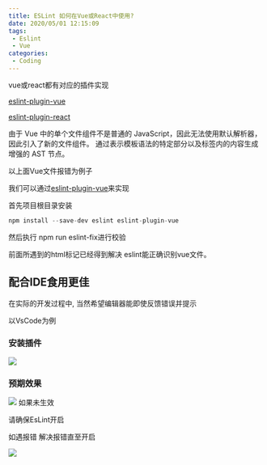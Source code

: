 ```yaml
---
title: ESLint 如何在Vue或React中使用?
date: 2020/05/01 12:15:09
tags:
 - Eslint
 - Vue
categories:
 - Coding
---
```


vue或react都有对应的插件实现

[eslint-plugin-vue](https://github.com/vuejs/eslint-plugin-vue)

[eslint-plugin-react](https://github.com/yannickcr/eslint-plugin-react)

由于 Vue 中的单个文件组件不是普通的 JavaScript，因此无法使用默认解析器，因此引入了新的文件组件。 通过表示模板语法的特定部分以及标签内的内容生成增强的 AST 节点。

以上面Vue文件报错为例子

我们可以通过[eslint-plugin-vue](https://github.com/vuejs/eslint-plugin-vue)来实现

首先项目根目录安装

```jsx
npm install --save-dev eslint eslint-plugin-vue
```

然后执行 npm run eslint-fix进行校验

前面所遇到的html标记已经得到解决 eslint能正确识别vue文件。

## 配合IDE食用更佳

在实际的开发过程中, 当然希望编辑器能即使反馈错误并提示

以VsCode为例

### 安装插件

![](/coding/eslint/1.jpg)

### 预期效果

![](/coding/eslint/2.jpg)
如果未生效

请确保EsLint开启

如遇报错 解决报错直至开启

![](/coding/eslint/3.jpg)
